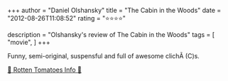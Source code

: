 +++
author = "Daniel Olshansky"
title = "The Cabin in the Woods"
date = "2012-08-26T11:08:52"
rating = "⭐⭐⭐⭐"

description = "Olshansky's review of The Cabin in the Woods"
tags = [
    "movie",
]
+++


Funny, semi-original, suspensful and full of awesome clichÃ (C)s.

[🍅 Rotten Tomatoes Info 🍅](https://www.rottentomatoes.com//m/the_cabin_in_the_woods)